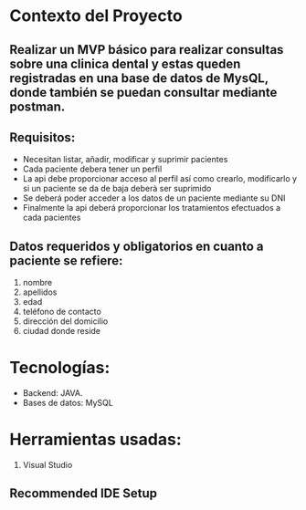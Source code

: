 # Contexto del Proyecto
## Realizar un MVP básico para realizar consultas sobre una clinica dental y estas queden registradas en una base de datos de MysQL, donde también se puedan consultar mediante postman.

## Requisitos:

- Necesitan listar, añadir, modificar y suprimir pacientes
- Cada paciente debera tener un perfil
- La api debe proporcionar acceso al perfil así como crearlo, modificarlo y si un paciente se da de baja deberà ser suprimido
- Se deberá poder acceder a los datos de un paciente mediante su DNI
- Finalmente la api deberá proporcionar los tratamientos efectuados a cada pacientes

## Datos requeridos y obligatorios en cuanto a paciente se refiere:
1. nombre
2. apellidos
3. edad
4. teléfono de contacto
5. dirección del domicilio
6. ciudad donde reside

# Tecnologías:
- Backend: JAVA.
- Bases de datos: MySQL


# Herramientas usadas:
1. Visual Studio 


## Recommended IDE Setup


